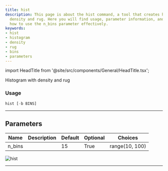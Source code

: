 ```yaml
---
title: hist
description: This page is about the hist command, a tool that creates histograms with
  density and rug. Here you will find usage, parameter information, and details on
  how to use the n_bins parameter effectively.
keywords:
- hist
- histogram
- density
- rug
- bins
- parameters
---
```


import HeadTitle from '@site/src/components/General/HeadTitle.tsx';

<HeadTitle title="forex/qa/hist - Reference | OpenBB Terminal Docs" />

Histogram with density and rug

### Usage

```python
hist [-b BINS]
```

---

## Parameters

| Name | Description | Default | Optional | Choices |
| ---- | ----------- | ------- | -------- | ------- |
| n_bins |  | 15 | True | range(10, 100) |

![hist](https://user-images.githubusercontent.com/46355364/154306947-aaba936a-ac07-40e2-a5a6-bf1fab460cd0.png)

---
